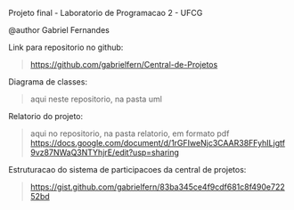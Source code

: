 Projeto final - Laboratorio de Programacao 2 - UFCG

@author Gabriel Fernandes

Link para repositorio no github:
> https://github.com/gabrielfern/Central-de-Projetos

Diagrama de classes:
> aqui neste repositorio, na pasta uml

Relatorio do projeto:
> aqui no repositorio, na pasta relatorio, em formato pdf
> https://docs.google.com/document/d/1rGFIweNjc3CAAR38FFyhILjgtf9vz87NWaQ3NTYhjrE/edit?usp=sharing

Estruturacao do sistema de participacoes da central de projetos:
> https://gist.github.com/gabrielfern/83ba345ce4f9cdf681c8f490e72252bd
